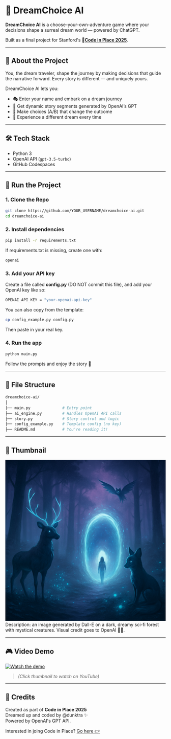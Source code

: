 # 🌙 DreamChoice AI

**DreamChoice AI** is a choose-your-own-adventure game where your decisions shape a surreal dream world — powered by ChatGPT.

Built as a final project for Stanford's 🔗[**Code in Place 2025**](https://codeinplace.stanford.edu/).

---

## 🧠 About the Project

You, the dream traveler, shape the journey by making decisions that guide the narrative forward. Every story is different — and uniquely yours.

DreamChoice AI lets you:

- 🎭 Enter your name and embark on a dream journey
- 🤖 Get dynamic story segments generated by OpenAI’s GPT
- 🔮 Make choices (A/B) that change the outcome
- 🌌 Experience a different dream every time

---

## 🛠 Tech Stack

- Python 3
- OpenAI API (`gpt-3.5-turbo`)
- GitHub Codespaces

---

## 🚀 Run the Project

### 1. Clone the Repo

```bash
git clone https://github.com/YOUR_USERNAME/dreamchoice-ai.git
cd dreamchoice-ai
```

### 2. Install dependencies

```bash
pip install -r requirements.txt
```

If requirements.txt is missing, create one with:

```bash
openai
```

### 3. Add your API key

Create a file called **config.py** (DO NOT commit this file), and add your OpenAI key like so:

```bash
OPENAI_API_KEY = "your-openai-api-key"
```

You can also copy from the template:

```bash
cp config_example.py config.py
```

Then paste in your real key.

### 4. Run the app

```bash
python main.py
```

Follow the prompts and enjoy the story 🌌

___

## 📁 File Structure

```bash
dreamchoice-ai/
│
├── main.py              # Entry point
├── ai_engine.py         # Handles OpenAI API calls
├── story.py             # Story control and logic
├── config_example.py    # Template config (no key)
├── README.md            # You're reading it!
```

---

## 📸 Thumbnail

![DreamChoice Thumbnail](assets/dreamchoice-thumbnail.png)
Description: an image generated by Dall-E on a dark, dreamy sci-fi forest with mystical creatures. Visual credit goes to OpenAI 🎨🌈.

---

## 🎮 Video Demo

[![Watch the demo](https://img.youtube.com/vi/WsckRhFKp54/0.jpg)](https://www.youtube.com/watch?v=WsckRhFKp54)

> *(Click thumbnail to watch on YouTube)*
___

## 🧠 Credits

Created as part of **Code in Place 2025**  
Dreamed up and coded by @dunktra ✨  
Powered by OpenAI's GPT API.

Interested in joing Code in Place? [Go here 👉](https://codeinplace.stanford.edu/)
